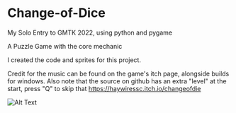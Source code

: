 # Change-of-Dice
My Solo Entry to GMTK 2022,
using python and pygame

A Puzzle Game with the core mechanic

I created the code and sprites for this project.

Credit for the music can be found on the game's itch page, alongside builds for windows.
Also note that the source on github has an extra "level" at the start, press "Q" to skip that
https://haywiressc.itch.io/changeofdie

![Alt Text](https://img.itch.zone/aW1hZ2UvMTYyNDI4NC85NTM1MjY1LmdpZg==/original/dSwQIB.gif)

